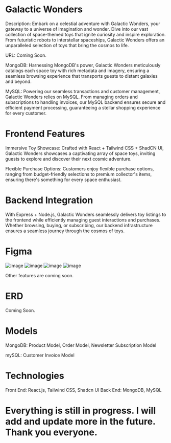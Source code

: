 # Galactic Wonders

Description:
Embark on a celestial adventure with Galactic Wonders, your gateway to a universe of imagination and wonder. Dive into our vast collection of space-themed toys that ignite curiosity and inspire exploration. From futuristic robots to interstellar spaceships, Galactic Wonders offers an unparalleled selection of toys that bring the cosmos to life.

URL:
Coming Soon.

MongoDB:
Harnessing MongoDB's power, Galactic Wonders meticulously catalogs each space toy with rich metadata and imagery, ensuring a seamless browsing experience that transports guests to distant galaxies and beyond.

MySQL:
Powering our seamless transactions and customer management, Galactic Wonders relies on MySQL. From managing orders and subscriptions to handling invoices, our MySQL backend ensures secure and efficient payment processing, guaranteeing a stellar shopping experience for every customer.

# Frontend Features

Immersive Toy Showcase: Crafted with React + Tailwind CSS + ShadCN UI, Galactic Wonders showcases a captivating array of space toys, inviting guests to explore and discover their next cosmic adventure.

Flexible Purchase Options: Customers enjoy flexible purchase options, ranging from budget-friendly selections to premium collector's items, ensuring there's something for every space enthusiast.

# Backend Integration

With Express + Node.js, Galactic Wonders seamlessly delivers toy listings to the frontend while efficiently managing guest interactions and purchases. Whether browsing, buying, or subscribing, our backend infrastructure ensures a seamless journey through the cosmos of toys.

# Figma
![image](https://github.com/vinniejipsk/Galactic_Wonders_FE/assets/141219700/fd3d85ea-bfcf-4bf4-92fd-000435cb8fca)
![image](https://github.com/vinniejipsk/Galactic_Wonders_FE/assets/141219700/3ae79fa3-a8d3-4a85-ba65-269dd27b00e4)
![image](https://github.com/vinniejipsk/Galactic_Wonders_FE/assets/141219700/fea4b750-7310-4762-ade5-aed32aa68742)
![image](https://github.com/vinniejipsk/Galactic_Wonders_FE/assets/141219700/7ac7acc7-26ca-46ba-89cf-3d1327e3bbce)

Other features are coming soon.

# ERD
Coming Soon.

# Models

MongoDB:
Product Model, Order Model, Newsletter Subscription Model

mySQL:
Customer Invoice Model

# Technologies 

Front End: React.js, Tailwind CSS, Shadcn UI
Back End: MongoDB, MySQL

# Everything is still in progress. I will add and update more in the future. Thank you everyone.

